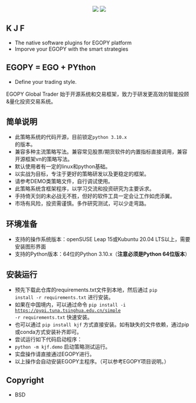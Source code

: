 <p align="center">
    <img src ="https://img.shields.io/badge/platform-linux-yellow.svg"/>
    <img src ="https://img.shields.io/badge/python-3.10-blue.svg" />
</p>

## K J F

* The native software plugins for EGOPY platform
* Imporve your EGOPY with the smart strategies

## EGOPY = EGO + PYthon

* Define your trading style.

<p align="left">
EGOPY Global Trader 始于开源系统和交易框架，致力于研发更高效的智能投顾&量化投资交易系统。
</p>


## 简单说明
* 此策略系统的代码开源，目前锁定<code>python 3.10.x </code>的版本。
* 兼容多种主流策略写法。兼容常见股票/期货软件的内置指标直接调用，兼容开源框架vn的策略写法。
* 默认使用者有一定的linux和python基础。
* 以实战为目标，专注于更好的策略研发以及更稳定的框架。
* 请参考DEMO类策略文件，自行调试使用。
* 此策略系统含框架程序，以学习交流和投资研究为主要诉求。
* 手持倚天剑的未必战无不胜，但好的软件工具一定会让工作如虎添翼。
* 市场有风险，投资需谨慎。多作研究测试，可以少走弯路。

## 环境准备
* 支持的操作系统版本：openSUSE Leap 15或Kubuntu 20.04 LTS以上，需要安装图形界面
* 支持的Python版本：64位的Python 3.10.x（**注意必须是Python 64位版本**）

## 安装运行
* 预先下载此仓库的requirements.txt文件到本地，然后通过 <code>pip install -r requirements.txt</code> 进行安装。
* 如果在中国境内，可以通过命令 <code>pip install -i https://pypi.tuna.tsinghua.edu.cn/simple -r requirements.txt</code> 快速安装。
* 也可以通过 <code>pip install kjf</code> 方式直接安装。如有缺失的文件依赖，通过pip或conda方式安装补齐即可。
* 尝试运行如下代码启动程序：
* <code>python -m kjf.demo</code> 启动策略测试运行。
* 实盘操作请直接通过EGOPY进行。
* 以上操作会自动安装EGOPY主程序。（可以参考EGOPY项目说明。）

## Copyright
* BSD
